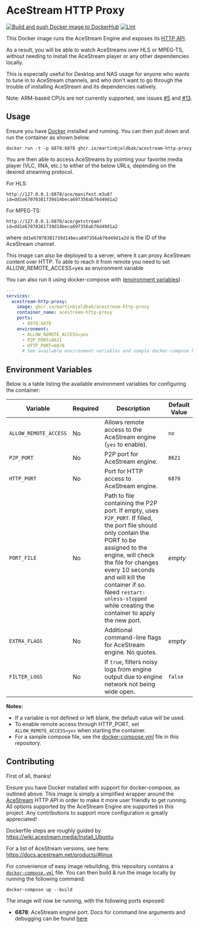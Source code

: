 # AceStream HTTP Proxy
[![Build and push Docker image to DockerHub](https://github.com/martinbjeldbak/acestream-http-proxy/actions/workflows/build-and-push-docker.yml/badge.svg)](https://github.com/martinbjeldbak/acestream-http-proxy/actions/workflows/build-and-push-docker.yml)
[![Lint](https://github.com/martinbjeldbak/acestream-http-proxy/actions/workflows/lint-dockerfile.yml/badge.svg)](https://github.com/martinbjeldbak/acestream-http-proxy/actions/workflows/lint-dockerfile.yml)

This Docker image runs the AceStream Engine and exposes its [HTTP
API](https://docs.acestream.net/en/developers/connect-to-engine/).

As a result, you will be able to watch AceStreams over HLS or MPEG-TS, without
needing to install the AceStream player or any other dependencies locally.

This is especially useful for Desktop and NAS usage for anyone who wants to
tune in to AceStream channels, and who don't want to go through the trouble of
installing AceStream and its dependencies natively.

Note: ARM-based CPUs are not currently supported, see issues [#5] and [#13].

## Usage

Ensure you have [Docker](https://www.docker.com) installed and running. You can then pull down and run the container as shown below.

```console
docker run -t -p 6878:6878 ghcr.io/martinbjeldbak/acestream-http-proxy
```

You are then able to access AceStreams by pointing your favorite media player
(VLC, IINA, etc.) to either of the below URLs, depending on the desired
streaming protocol.

For HLS:
```console
http://127.0.0.1:6878/ace/manifest.m3u8?id=dd1e67078381739d14beca697356ab76d49d1a2
```

For MPEG-TS:

```console
http://127.0.0.1:6878/ace/getstream?id=dd1e67078381739d14beca697356ab76d49d1a2
```

where `dd1e67078381739d14beca697356ab76d49d1a2d` is the ID of the AceStream channel.

This image can also be deployed to a server, where it can proxy AceStream
content over HTTP. To able to reach it from remote you need to set ALLOW_REMOTE_ACCESS=yes as environment variable  

You can also run it using docker-compose with ([environment variables](#environment-variables))

```yaml
---
services:
  acestream-http-proxy:
    image: ghcr.io/martinbjeldbak/acestream-http-proxy
    container_name: acestream-http-proxy
    ports:
      - 6878:6878
    environment:
      - ALLOW_REMOTE_ACCESS=yes
      - P2P_PORT=8621
      - HTTP_PORT=6878
      # See available environment variables and sample docker-compose below or in https://github.com/alxgarci/acestream-http-proxy?tab=readme-ov-file#environment-variables
```

## Environment Variables

Below is a table listing the available environment variables for configuring the container:

| Variable              | Required | Description                                                        | Default Value                  |
|-----------------------|----------|--------------------------------------------------------------------|-------------------------------|
| `ALLOW_REMOTE_ACCESS` | No       | Allows remote access to the AceStream engine (`yes` to enable).    | `no`                          |
| `P2P_PORT`            | No       | P2P port for AceStream engine.                                     | `8621`                        |
| `HTTP_PORT`           | No       | Port for HTTP access to AceStream engine.                          | `6878`                        |
| `PORT_FILE`           | No       | Path to file containing the P2P port. If empty, uses `P2P_PORT`. If filled, the port file should only contain the PORT to be assigned to the engine, will check the file for changes every 10 seconds and will kill the container if so. Need `restart: unless-stopped` while creating the container to apply the new port.   | _empty_                     |
| `EXTRA_FLAGS`         | No       | Additional command-line flags for AceStream engine. No quotes.                | _empty_                     |
| `FILTER_LOGS`         | No       | If `true`, filters noisy logs from engine output due to engine network not being wide open.               | `false`                       |

**Notes:**
- If a variable is not defined or left blank, the default value will be used.
- To enable remote access through HTTP_PORT, set `ALLOW_REMOTE_ACCESS=yes` when starting the container.
- For a sample compose file, see the [docker-compose.yml](./docker-compose.yml) file in this repository.

## Contributing

First of all, thanks!

Ensure you have Docker installed with support for docker-compose, as outlined
above. This image is simply a simplified wrapper around the
[AceStream][acestream] HTTP API in order to make it more user friendly to get
running. All options supported by the AceStream Engine are supported in this
project. Any contributions to support more configuration is greatly
appreciated!

Dockerfile steps are roughly guided by <https://wiki.acestream.media/Install_Ubuntu>.

For a list of AceStream versions, see here: <https://docs.acestream.net/products/#linux>

For convenience of easy image rebuilding, this repository contains a
[`docker-compose.yml`](./docker-compose.yml) file. You can then build & run the
image locally by running the following command:

```console
docker-compose up --build
```

The image will now be running, with the following ports exposed:

- **6878**: AceStream engine port. Docs for command line arguments and debugging
can be found [here][acestream]


[acestream]: https://docs.acestream.net/en/developers/
[#5]: https://github.com/martinbjeldbak/acestream-http-proxy/issues/5
[#13]: https://github.com/martinbjeldbak/acestream-http-proxy/issues/13
